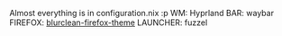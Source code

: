 Almost everything is in configuration.nix :p
WM: Hyprland
BAR: waybar
FIREFOX: [blurclean-firefox-theme](https://github.com/Filip-Sutkowy/blurclean-firefox-theme)
LAUNCHER: fuzzel
